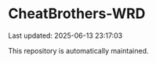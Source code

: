 # CheatBrothers-WRD

Last updated: 2025-06-13 23:17:03

This repository is automatically maintained.
